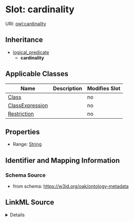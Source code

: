 

# Slot: cardinality

URI: [owl:cardinality](http://www.w3.org/2002/07/owl#cardinality)




## Inheritance

* [logical_predicate](logical_predicate.md)
    * **cardinality**






## Applicable Classes

| Name | Description | Modifies Slot |
| --- | --- | --- |
| [Class](Class.md) |  |  no  |
| [ClassExpression](ClassExpression.md) |  |  no  |
| [Restriction](Restriction.md) |  |  no  |







## Properties

* Range: [String](String.md)





## Identifier and Mapping Information







### Schema Source


* from schema: https://w3id.org/oak/ontology-metadata




## LinkML Source

<details>
```yaml
name: cardinality
from_schema: https://w3id.org/oak/ontology-metadata
rank: 1000
is_a: logical_predicate
slot_uri: owl:cardinality
alias: cardinality
domain_of:
- ClassExpression
range: string

```
</details>